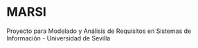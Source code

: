 # MARSI
Proyecto para Modelado y Análisis de Requisitos en Sistemas de Información - Universidad de Sevilla

